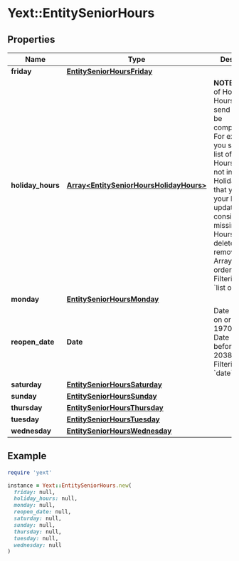 # Yext::EntitySeniorHours

## Properties

| Name | Type | Description | Notes |
| ---- | ---- | ----------- | ----- |
| **friday** | [**EntitySeniorHoursFriday**](EntitySeniorHoursFriday.md) |  | [optional] |
| **holiday_hours** | [**Array&lt;EntitySeniorHoursHolidayHours&gt;**](EntitySeniorHoursHolidayHours.md) |  **NOTE:** The list of Holiday Hours that you send us must be comprehensive. For example, if you send us a list of Holiday Hours that does not include Holiday Hours that you sent in your last update, Yext considers the missing Holiday Hours to be deleted, and we remove them.   Array must be ordered.   Filtering Type: &#x60;list of object&#x60; | [optional] |
| **monday** | [**EntitySeniorHoursMonday**](EntitySeniorHoursMonday.md) |  | [optional] |
| **reopen_date** | **Date** |  Date must be on or after 1970-01-01 Date must be before or on 2038-01-01  Filtering Type: &#x60;date&#x60; | [optional] |
| **saturday** | [**EntitySeniorHoursSaturday**](EntitySeniorHoursSaturday.md) |  | [optional] |
| **sunday** | [**EntitySeniorHoursSunday**](EntitySeniorHoursSunday.md) |  | [optional] |
| **thursday** | [**EntitySeniorHoursThursday**](EntitySeniorHoursThursday.md) |  | [optional] |
| **tuesday** | [**EntitySeniorHoursTuesday**](EntitySeniorHoursTuesday.md) |  | [optional] |
| **wednesday** | [**EntitySeniorHoursWednesday**](EntitySeniorHoursWednesday.md) |  | [optional] |

## Example

```ruby
require 'yext'

instance = Yext::EntitySeniorHours.new(
  friday: null,
  holiday_hours: null,
  monday: null,
  reopen_date: null,
  saturday: null,
  sunday: null,
  thursday: null,
  tuesday: null,
  wednesday: null
)
```

